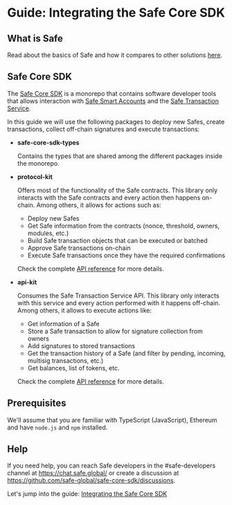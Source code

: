# Guide: Integrating the Safe Core SDK

## What is Safe

Read about the basics of Safe and how it compares to other solutions [here](https://help.safe.global/en/articles/3876456-what-is-safe).

## Safe Core SDK

The [Safe Core SDK](https://github.com/safe-global/safe-core-sdk) is a monorepo that contains software developer tools that allows interaction with [Safe Smart Accounts](https://github.com/safe-global/safe-smart-account) and the [Safe Transaction Service](https://github.com/safe-global/safe-transaction-service).

In this guide we will use the following packages to deploy new Safes, create transactions, collect off-chain signatures and execute transactions:
* **safe-core-sdk-types**
  
  Contains the types that are shared among the different packages inside the monorepo.

* **protocol-kit**

  Offers most of the functionality of the Safe contracts. This library only interacts with the Safe contracts and every action then happens on-chain. Among others, it allows for actions such as:
    - Deploy new Safes
    - Get Safe information from the contracts (nonce, threshold, owners, modules, etc.)
    - Build Safe transaction objects that can be executed or batched
    - Approve Safe transactions on-chain
    - Execute Safe transactions once they have the required confirmations

  Check the complete [API reference](https://docs.safe.global/sdk/protocol-kit/reference) for more details.

* **api-kit**

  Consumes the Safe Transaction Service API. This library only interacts with this service and every action performed with it happens off-chain. Among others, it allows to execute actions like:
    - Get information of a Safe
    - Store a Safe transaction to allow for signature collection from owners
    - Add signatures to stored transactions
    - Get the transaction history of a Safe (and filter by pending, incoming, multisig transactions, etc.)
    - Get balances, list of tokens, etc.

  Check the complete [API reference](https://docs.safe.global/sdk/api-kit/reference) for more details.

## Prerequisites

We'll assume that you are familiar with TypeScript (JavaScript), Ethereum and have `node.js` and `npm` installed.

## Help

If you need help, you can reach Safe developers in the #safe-developers channel at https://chat.safe.global/ or create a discussion at https://github.com/safe-global/safe-core-sdk/discussions.

Let's jump into the guide: [Integrating the Safe Core SDK](/guides/integrating-the-safe-core-sdk.md)
